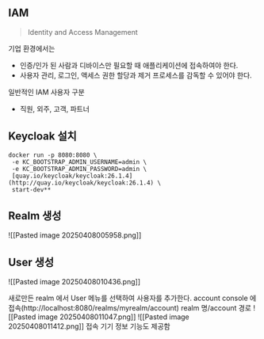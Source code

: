 ## IAM
> Identity and Access Management

기업 환경에서는 
- 인증/인가 된 사람과 디바이스만 필요할 때 애플리케이션에 접속하여야 한다. 
- 사용자 관리, 로그인, 액세스 권한 할당과 제거 프로세스를 감독할 수 있어야 한다. 

일반적인 IAM 사용자 구분
- 직원, 외주, 고객, 파트너

## Keycloak 설치
```
docker run -p 8080:8080 \  
 -e KC_BOOTSTRAP_ADMIN_USERNAME=admin \  
 -e KC_BOOTSTRAP_ADMIN_PASSWORD=admin \  
 [quay.io/keycloak/keycloak:26.1.4](http://quay.io/keycloak/keycloak:26.1.4) \  
 start-dev**
```

## Realm 생성

![[Pasted image 20250408005958.png]]

## User 생성 

![[Pasted image 20250408010436.png]]

새로만든 realm 에서 User 메뉴를 선택하여 사용자를 추가한다.
account console 에 접속(http://localhost:8080/realms/myrealm/account) realm 명/account 경로
![[Pasted image 20250408011047.png]]
![[Pasted image 20250408011412.png]]
접속 기기 정보 기능도 제공함